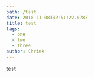 ```yaml
---
path: /test
date: 2018-11-08T02:51:22.078Z
title: test
tags:
  - one
  - two
  - three
author: Chrisk
---
```

test
